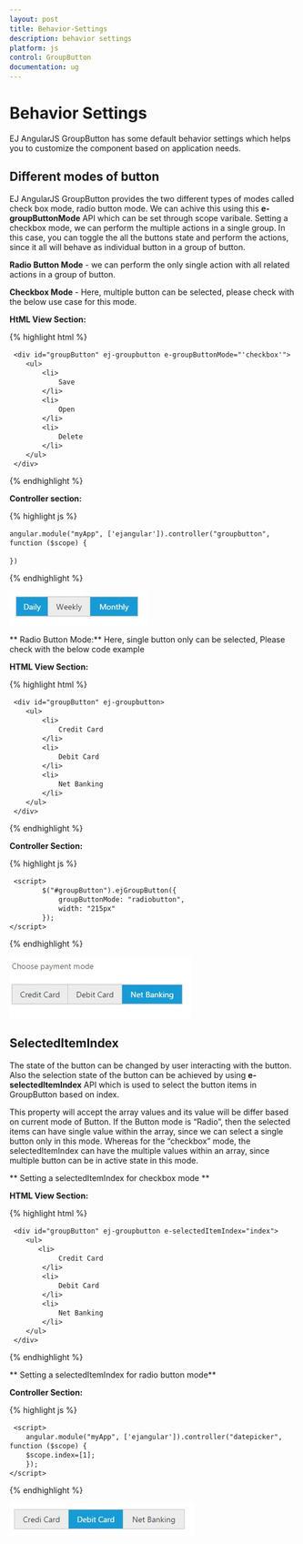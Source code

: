 ```yaml
---
layout: post
title: Behavior-Settings
description: behavior settings
platform: js
control: GroupButton
documentation: ug
---
```


# Behavior Settings

EJ AngularJS GroupButton has some default behavior settings which helps you to customize the component based on application needs.

## Different modes of button

EJ AngularJS GroupButton provides the two different types of modes called check box mode, radio button mode. We can achive this using this **e-groupButtonMode** API which can be set through scope varibale. Setting a checkbox mode, we can perform the multiple actions in a single group. In this case, you can toggle the all the buttons state and perform the actions, since it all will behave as individual button in a group of button. 

**Radio Button Mode** - we can perform the only single action with all related actions in a group of button.

**Checkbox Mode** - Here, multiple button can be selected, please check with the below use case for this mode.

**HtML View Section:**

{% highlight html %}

     <div id="groupButton" ej-groupbutton e-groupButtonMode="'checkbox'">
        <ul>
            <li>
                Save
            </li>
            <li>
                Open
            </li>
            <li>
                Delete
            </li>
        </ul>
     </div>

{% endhighlight %}

**Controller section:**

{% highlight js %}

    angular.module("myApp", ['ejangular']).controller("groupbutton", function ($scope) {

    })

{% endhighlight %}

![](Behavior-Settings_images/Behavior-Settings_img1.jpeg)


** Radio Button Mode:** Here, single button only can be selected, Please check with the below code example 

**HTML View Section:**

{% highlight html %}

     <div id="groupButton" ej-groupbutton>
        <ul>
            <li>
                Credit Card
            </li>
            <li>
                Debit Card
            </li>
            <li>
                Net Banking
            </li>
        </ul>
     </div>

{% endhighlight %}

**Controller Section:**

{% highlight js %}

     <script>
            $("#groupButton").ejGroupButton({
                groupButtonMode: "radiobutton",
                width: "215px"
            });
    </script>    

{% endhighlight %}

![](Behavior-Settings_images/Behavior-Settings_img2.jpeg)

## SelectedItemIndex

The state of the button can be changed by user interacting with the button. Also the selection state of the button can be achieved by using **e-selectedItemIndex** API which is used to select the button items in GroupButton based on index. 

This property will accept the array values and its value will be differ based on current mode of Button. If the Button mode is “Radio”, then the selected items can have single value within the array, since we can select a single button only in this mode. Whereas for the “checkbox” mode, the selectedItemIndex can have the multiple values within an array, since multiple button can be in active state in this mode.

** Setting a selectedItemIndex for checkbox mode **

**HTML View Section:**

{% highlight html %}

     <div id="groupButton" ej-groupbutton e-selectedItemIndex="index">
        <ul>
           <li>
                Credit Card
            </li>
            <li>
                Debit Card
            </li>
            <li>
                Net Banking
            </li>
        </ul>
     </div>

{% endhighlight %}

** Setting a selectedItemIndex for radio button mode**

**Controller Section:**

{% highlight js %}

     <script>
        angular.module("myApp", ['ejangular']).controller("datepicker", function ($scope) {
		$scope.index=[1];
		});
    </script>

{% endhighlight %}

![](Behavior-Settings_images/Behavior-Settings_img3.jpeg)
